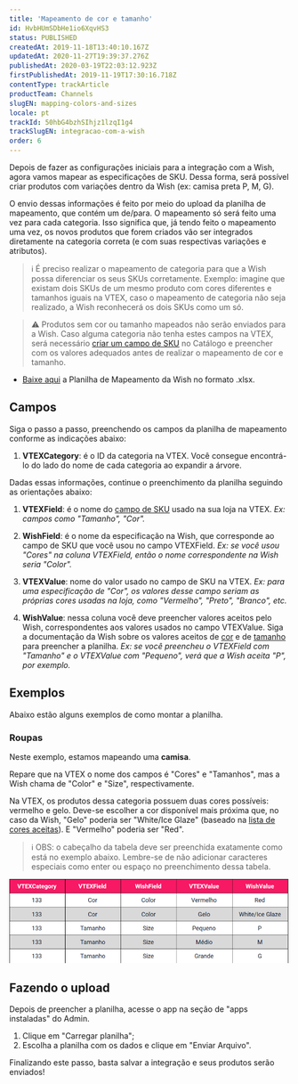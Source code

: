 ```yaml
---
title: 'Mapeamento de cor e tamanho'
id: HvbHUmSDbHe1io6XqvHS3
status: PUBLISHED
createdAt: 2019-11-18T13:40:10.167Z
updatedAt: 2020-11-27T19:39:37.276Z
publishedAt: 2020-03-19T22:03:12.923Z
firstPublishedAt: 2019-11-19T17:30:16.718Z
contentType: trackArticle
productTeam: Channels
slugEN: mapping-colors-and-sizes
locale: pt
trackId: 50hbG4bzhSIhjz1lzqI1g4
trackSlugEN: integracao-com-a-wish
order: 6
---
```


Depois de fazer as configurações iniciais para a integração com a Wish, agora vamos mapear as especificações de SKU. Dessa forma, será possível criar produtos com variações dentro da Wish (ex: camisa preta P, M, G).

O envio dessas informações é feito por meio do upload da planilha de mapeamento, que contém um de/para. O mapeamento só será feito uma vez para cada categoria. Isso significa que, já tendo feito o mapeamento uma vez, os novos produtos que forem criados vão ser integrados diretamente na categoria correta (e com suas respectivas variações e atributos).

> ℹ️ É preciso realizar o mapeamento de categoria para que a Wish possa diferenciar os seus SKUs corretamente. Exemplo: imagine que existam dois SKUs de um mesmo produto com cores diferentes e tamanhos iguais na VTEX, caso o mapeamento de categoria não seja realizado, a Wish reconhecerá os dois SKUs como um só.

> ⚠️ Produtos sem cor ou tamanho mapeados não serão enviados para a Wish. Caso alguma categoria não tenha estes campos na VTEX, será necessário [criar um campo de SKU](/pt/tutorial/criando-campo-de-sku--tutorials_119) no Catálogo e preencher com os valores adequados antes de realizar o mapeamento de cor e tamanho.

  - [Baixe aqui](https://drive.google.com/uc?export=download&id=1yJCgahkDhc4Gbvtxpe9kID1CwWsijdOf) a Planilha de Mapeamento da Wish no formato .xlsx.

## Campos

Siga o passo a passo, preenchendo os campos da planilha de mapeamento conforme as indicações abaixo:

  1. **VTEXCategory**: é o ID da categoria na VTEX. Você consegue encontrá-lo do lado do nome de cada categoria ao expandir a árvore.

Dadas essas informações, continue o preenchimento da planilha seguindo as orientações abaixo:

  1. **VTEXField**: é o nome do [campo de SKU](/pt/tutorial/criando-campo-de-sku) usado na sua loja na VTEX.
_Ex: campos como "Tamanho", "Cor"._

  2. **WishField**: é o nome da especificação na Wish, que corresponde ao campo de SKU que você usou no campo VTEXField.
_Ex: se você usou "Cores" na coluna VTEXField, então o nome correspondente na Wish seria "Color"._

  3. **VTEXValue**: nome do valor usado no campo de SKU na VTEX.
_Ex: para uma especificação de "Cor", os valores desse campo seriam as próprias cores usadas na loja, como "Vermelho", "Preto", "Branco", etc._

  4. **WishValue**: nessa coluna você deve preencher valores aceitos pelo Wish, correspondentes aos valores usados no campo VTEXValue. Siga a documentação da Wish sobre os valores aceitos de [cor](https://merchant.wish.com/documentation/colors) e de [tamanho](https://merchant.wish.com/documentation/sizes) para preencher a planilha.
_Ex: se você preencheu o VTEXField com "Tamanho" e o VTEXValue com "Pequeno", verá que a Wish aceita "P", por exemplo._

## Exemplos

Abaixo estão alguns exemplos de como montar a planilha.

### Roupas

Neste exemplo, estamos mapeando uma **camisa**.

Repare que na VTEX o nome dos campos é "Cores" e "Tamanhos", mas a Wish chama de "Color" e "Size", respectivamente.

Na VTEX, os produtos dessa categoria possuem duas cores possíveis: vermelho e gelo. 
Deve-se escolher a cor disponível mais próxima que, no caso da Wish, "Gelo" poderia ser "White/Ice Glaze" (baseado na [lista de cores aceitas](https://merchant.wish.com/documentation/colors)). E "Vermelho" poderia ser "Red".

> ℹ️ OBS: o cabeçalho da tabela deve ser preenchida exatamente como está no exemplo abaixo. Lembre-se de não adicionar caracteres especiais como enter ou espaço no preenchimento dessa tabela.

![PT - Tabela Wish](https://raw.githubusercontent.com/vtexdocs/help-center-content/refs/heads/main/docs/pt/tracks/marketplace/integracao-com-a-wish/mapeamento-de-cor-e-tamanho_1.png)

## Fazendo o upload

Depois de preencher a planilha, acesse o app na seção de "apps instaladas" do Admin.

  1. Clique em "Carregar planilha";
  2. Escolha a planilha com os dados e clique em "Enviar Arquivo".
  
Finalizando este passo, basta salvar a integração e seus produtos serão enviados!


